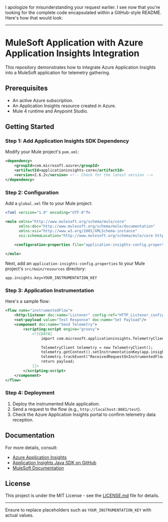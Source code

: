 I apologize for misunderstanding your request earlier. I see now that you're looking for the complete code encapsulated within a GitHub-style README. Here's how that would look:

---

# MuleSoft Application with Azure Application Insights Integration

This repository demonstrates how to integrate Azure Application Insights into a MuleSoft application for telemetry gathering.

## Prerequisites

- An active Azure subscription.
- An Application Insights resource created in Azure.
- Mule 4 runtime and Anypoint Studio.

## Getting Started

### Step 1: Add Application Insights SDK Dependency

Modify your Mule project's `pom.xml`:

```xml
<dependency>
    <groupId>com.microsoft.azure</groupId>
    <artifactId>applicationinsights-core</artifactId>
    <version>2.6.2</version> <!-- Check for the latest version -->
</dependency>
```

### Step 2: Configuration

Add a `global.xml` file to your Mule project:

```xml
<?xml version="1.0" encoding="UTF-8"?>

<mule xmlns="http://www.mulesoft.org/schema/mule/core"
      xmlns:doc="http://www.mulesoft.org/schema/mule/documentation"
      xmlns:xsi="http://www.w3.org/2001/XMLSchema-instance"
      xsi:schemaLocation="http://www.mulesoft.org/schema/mule/core http://www.mulesoft.org/schema/mule/core/current/mule.xsd">
       
    <configuration-properties file="application-insights-config.properties" doc:name="Configuration properties" />

</mule>
```

Next, add an `application-insights-config.properties` to your Mule project's `src/main/resources` directory:

```
app.insights.key=YOUR_INSTRUMENTATION_KEY
```

### Step 3: Application Instrumentation

Here's a sample flow:

```xml
<flow name="instrumentedFlow">
    <http:listener doc:name="Listener" config-ref="HTTP_Listener_config" path="/test"/>
    <set-payload value="Test Response" doc:name="Set Payload"/>
    <component doc:name="Send Telemetry">
        <scripting:script engine="groovy">
            <![CDATA[
                import com.microsoft.applicationinsights.TelemetryClient;

                TelemetryClient telemetry = new TelemetryClient();
                telemetry.getContext().setInstrumentationKey(app.insights.key);
                telemetry.trackEvent("ReceivedRequestOnInstrumentedFlow");
                return payload;
            ]]>
        </scripting:script>
    </component>
</flow>
```

### Step 4: Deployment

1. Deploy the instrumented Mule application.
2. Send a request to the flow (e.g., `http://localhost:8081/test`).
3. Check the Azure Application Insights portal to confirm telemetry data reception.

## Documentation

For more details, consult:

- [Azure Application Insights](https://docs.microsoft.com/en-us/azure/azure-monitor/app/app-insights-overview)
- [Application Insights Java SDK on GitHub](https://github.com/microsoft/ApplicationInsights-Java)
- [MuleSoft Documentation](https://docs.mulesoft.com/mule-runtime/4.3/)

## License

This project is under the MIT License - see the [LICENSE.md](LICENSE.md) file for details.

---

Ensure to replace placeholders such as `YOUR_INSTRUMENTATION_KEY` with actual values.

